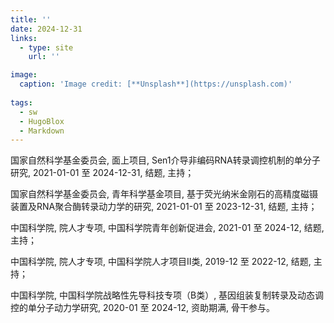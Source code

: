```yaml
---
title: ''
date: 2024-12-31
links:
  - type: site
    url: ''

image:
  caption: 'Image credit: [**Unsplash**](https://unsplash.com)'
  
tags:
  - sw
  - HugoBlox
  - Markdown
---
```

国家自然科学基金委员会, 面上项目, Sen1介导非编码RNA转录调控机制的单分子研究, 2021-01-01 至 2024-12-31, 结题, 主持；

国家自然科学基金委员会, 青年科学基金项目, 基于荧光纳米金刚石的高精度磁镊装置及RNA聚合酶转录动力学的研究, 2021-01-01 至 2023-12-31, 结题, 主持；

中国科学院, 院人才专项, 中国科学院青年创新促进会, 2021-01 至 2024-12, 结题, 主持；

中国科学院, 院人才专项, 中国科学院人才项目II类, 2019-12 至 2022-12, 结题, 主持；

中国科学院, 中国科学院战略性先导科技专项（B类）, 基因组装复制转录及动态调控的单分子动力学研究, 2020-01 至 2024-12, 资助期满, 骨干参与。

<!--more-->
